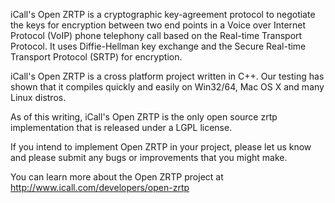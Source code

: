 iCall's Open ZRTP is a cryptographic key-agreement protocol to negotiate the keys for encryption between two end points in a Voice over Internet Protocol (VoIP) phone telephony call based on the Real-time Transport Protocol. It uses Diffie-Hellman key exchange and the Secure Real-time Transport Protocol (SRTP) for encryption.

iCall's Open ZRTP is a cross platform project written in C++. Our testing has shown that it compiles quickly and easily on Win32/64, Mac OS X and many Linux distros.

As of this writing, iCall's Open ZRTP is the only open source zrtp implementation that is released under a LGPL license.

If you intend to implement Open ZRTP in your project, please let us know and please submit any bugs or improvements that you might make.

You can learn more about the Open ZRTP project at http://www.icall.com/developers/open-zrtp
